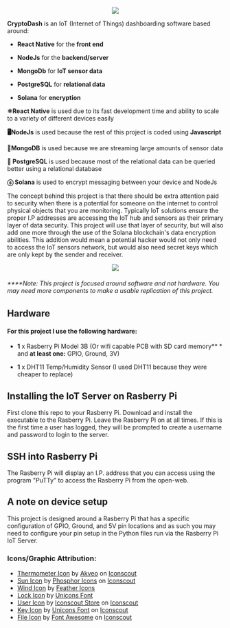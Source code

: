 <p align="center">
<img src="https://github.com/hwr7dd/cryptdash/blob/main/logosmall.png") 
 </p>
 
**CryptoDash** is an IoT (Internet of Things) dashboarding software based around:

- **React Native** for the **front end**

- **NodeJs** for the **backend/server**

- **MongoDb** for **IoT sensor data**

- **PostgreSQL** for **relational data**
 
- **Solana** for **encryption**


**⚛️React Native** is used due to its fast development time and ability to scale to a variety of different devices easily

**🖥️NodeJs** is used because the rest of this project is coded using **Javascript**

**🍃MongoDB** is used because we are streaming large amounts of sensor data  

**🐘 PostgreSQL** is used because most of the relational data can be queried better using a relational database 
 
**ⓢ Solana** is used to encrypt messaging between your device and NodeJs



The concept behind this project is that there should be extra attention paid to security when there is a potential for someone on the internet to control physical 
objects that you are monitoring. Typically IoT solutions ensure the proper I.P addresses are accessing the IoT hub and sensors as their primary layer of data security. This project will use that layer of security, but will also add
one more through the use of the Solana blockchain's data encryption abilities. This addition would mean a potential hacker would not only need to access the IoT sensors network, but would also need secret keys which are only kept by the sender and receiver.
 
<p align="center">
<img src="https://github.com/hwr7dd/cryptdash/blob/main/diagramsmall.png") 
</p>

###### ****Note: This project is focused around software and not hardware. You may need more components to make a usable replication of this project.  

## Hardware
 
 
#### For this project I use the following hardware:

- **1** x Rasberry Pi Model 3B (Or wifi capable PCB with SD card memory** * and **at least one:** GPIO, Ground, 3V)

- **1** x DHT11 Temp/Humidity Sensor (I used DHT11 because they were cheaper to replace)
 
## Installing the IoT Server on Rasberry Pi
 
First clone this repo to your Rasberry Pi. Download and install the executable to the Rasberry Pi. Leave the Rasberry Pi on at all times. If this is the first time a user has
logged, they will be prompted to create a username and password to login to the server.
 
## SSH into Rasberry Pi
 
The Rasberry Pi will display an I.P. address that you can access using the program "PuTTy" to access the Rasberry Pi from the open-web. 
 
## A note on device setup

This project is designed around a Rasberry Pi that has a specific configuration of GPIO, Ground, and 5V pin locations and as such you may need to configure your pin setup 
in the Python files run via the Rasberry Pi IoT Server. 

 ### Icons/Graphic Attribution:
- <a href="https://iconscout.com/icons/thermometer" target="_blank">Thermometer Icon</a> by <a href="https://iconscout.com/contributors/eva-icons">Akveo</a> on <a href="https://iconscout.com">Iconscout</a>
- <a href="https://iconscout.com/icons/sun" target="_blank">Sun Icon</a> by <a href="https://iconscout.com/contributors/phosphoricons">Phosphor Icons</a> on <a href="https://iconscout.com">Iconscout</a>
- <a href="https://iconscout.com/icons/wind" target="_blank">Wind Icon</a> by <a href="https://iconscout.com/contributors/feathericons" target="_blank">Feather Icons</a>
- <a href="https://iconscout.com/icons/lock" target="_blank">Lock Icon</a> by <a href="https://iconscout.com/contributors/unicons" target="_blank">Unicons Font</a>
- <a href="https://iconscout.com/icons/user" target="_blank">User Icon</a> by <a href="https://iconscout.com/contributors/iconscout">Iconscout Store</a> on <a href="https://iconscout.com">Iconscout</a>
- <a href="https://iconscout.com/icons/key" target="_blank">Key Icon</a> by <a href="https://iconscout.com/contributors/unicons">Unicons Font</a> on <a href="https://iconscout.com">Iconscout</a>
- <a href="https://iconscout.com/icons/file" target="_blank">File Icon</a> by <a href="https://iconscout.com/contributors/font-awesome">Font Awesome</a> on <a href="https://iconscout.com">Iconscout</a> 

